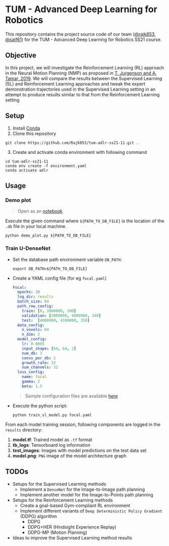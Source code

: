 # TUM - Advanced Deep Learning for Robotics
This repository contains the project source code of our team ([@rajk853](https://github.com/rajk853), [@saif61](https://github.com/saif61)) for the TUM - Advanced Deep Learning for Robotics SS21 course.

## Objective
In this project, we will investigate the Reinforcement Learning (RL) approach in the Neural Motion Planning (NMP) as proposed in [T. Jurgenson and A. Tamar, 2019](https://arxiv.org/abs/1906.00214). We will compare the results between the Supervised Learning (SL) and Reinforcement Learning approaches and tweak the expert demonstration trajectories used in the Supervised Learning setting in an attempt to produce results similar to that from the Reinforcement Learning setting 

## Setup
1. Install [Conda](https://docs.anaconda.com/anaconda/install/linux/)
2. Clone this repository
```shell
git clone https://github.com/RajK853/tum-adlr-ss21-11.git .
```
3. Create and activate conda environment with following command  
```shell
cd tum-adlr-ss21-11
conda env create -f environment.yaml
conda activate adlr
```

## Usage

### Demo plot
> Open as an [notebook](notebook/Demo_plot.ipynb).

Execute the given command where `${PATH_TO_DB_FILE}` is the location of the `.db` file in your local machine.
```shell
python demo_plot.py ${PATH_TO_DB_FILE}
```

### Train U-DenseNet
- Set the database path environment variable `DB_PATH`:
  ```shell
  export DB_PATH=${PATH_TO_DB_FILE}
  ```
- Create a YAML config file (for eg `focal.yaml`) 
  ```YAML
  Focal:
    epochs: 30
    log_dir: results
    batch_size: 64
    path_row_config:
      train: [0, 3000000, 200]
      validation: [3000000, 4000000, 100]
      test:  [4000000, 4100000, 250]
    data_config:
      n_voxels: 64
      n_dim: 2
    model_config:
      lr: 0.0005
      input_shape: [64, 64, 2]
      num_db: 3
      convs_per_db: 2
      growth_rate: 32
      num_channels: 32
    loss_config:
      name: focal
      gamma: 2
      beta: 1.5
  ```

  > Sample configuration files are available [here](/configs)
- Execute the python script:
  ```shell
  python train_sl_model.py focal.yaml
  ```
From each model training session, following components are logged in the `results` directory:
1. **model.tf**: Trained model as `.tf` format
2. **tb_logs**: Tensorboard log information
3. **test_images**: Images with model predictions on the test data set
4. **model.png**: `PNG` image of the model architecture graph 

## TODOs
- Setups for the Supervised Learning methods
  - Implement a `DenseNet` for the Image-to-Image path planning
  - Implement another model for the Image-to-Points path planning
- Setups for the Reinforcement Learning methods
  - Create a goal-based Gym-compliant RL environment  
  - Implement different variants of `Deep Deterministic Policy Gradient` (DDPG) algorithm
    - DDPG
    - DDPG+HER (Hindsight Experience Replay)
    - DDPG-MP (Motion Planning)
- Ideas to improve the Supervised Learning method results 
